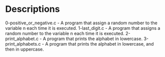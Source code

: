 # Descriptions

0-positive_or_negative.c - A program that assign a random number to the variable n each time it is executed.
1-last_digit.c - A program that assigns a random number to the variable n each time it is executed.
2-print_alphabet.c - A program that prints the alphabet in lowercase.
3-print_alphabets.c - A program that prints the alphabet in lowercase, and then in uppercase.